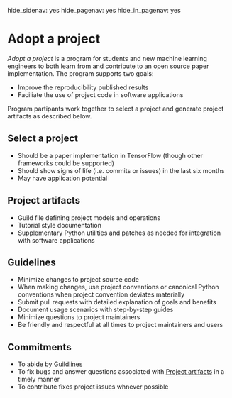 hide_sidenav: yes
hide_pagenav: yes
hide_in_pagenav: yes

# Adopt a project

*Adopt a project* is a program for students and new machine learning
engineers to both learn from and contribute to an open source paper
implementation. The program supports two goals:

- Improve the reproducibility published results
- Faciliate the use of project code in software applications

Program partipants work together to select a project and generate
project artifacts as described below.

## Select a project

- Should be a paper implementation in TensorFlow (though other
  frameworks could be supported)
- Should show signs of life (i.e. commits or issues) in the last six
  months
- May have application potential

## Project artifacts

- Guild file defining project models and operations
- Tutorial style documentation
- Supplementary Python utilities and patches as needed for integration
  with software applications

## Guidelines

- Minimize changes to project source code
- When making changes, use project conventions or canonical Python
  conventions when project convention deviates materially
- Submit pull requests with detailed explanation of goals and benefits
- Document usage scenarios with step-by-step guides
- Minimize questions to project maintainers
- Be friendly and respectful at all times to project maintainers and
  users

## Commitments

- To abide by [Guildlines](#guidelines)
- To fix bugs and answer questions associated with [Project
  artifacts](#project-artifacts) in a timely manner
- To contribute fixes project issues whnever possible
